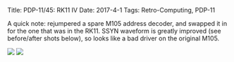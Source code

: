 Title: PDP-11/45: RK11 IV
Date: 2017-4-1
Tags: Retro-Computing, PDP-11

A quick note: rejumpered a spare M105 address decoder, and swapped it in for the one that was in the RK11.  SSYN waveform is greatly improved (see before/after shots below), so looks like a bad driver on 
the original M105.

[<img src='/images/pdp11/rkcs-fixed_thumbnail_tall.jpg'/>]({static}/images/pdp11/rkcs-fixed.jpg)
[<img src='/images/pdp11/rkcs-really-fixed_thumbnail_tall.jpg'/>]({static}/images/pdp11/rkcs-really-fixed.jpg)
